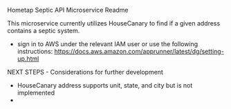Hometap Septic API Microservice Readme

This microservice currently utilizes HouseCanary to find if a given address contains a septic system.

* sign in to AWS under the relevant IAM user or use the following instructions: https://docs.aws.amazon.com/apprunner/latest/dg/setting-up.html

NEXT STEPS - Considerations for further development
* HouseCanary address supports unit, state, and city but is not implemented
* 